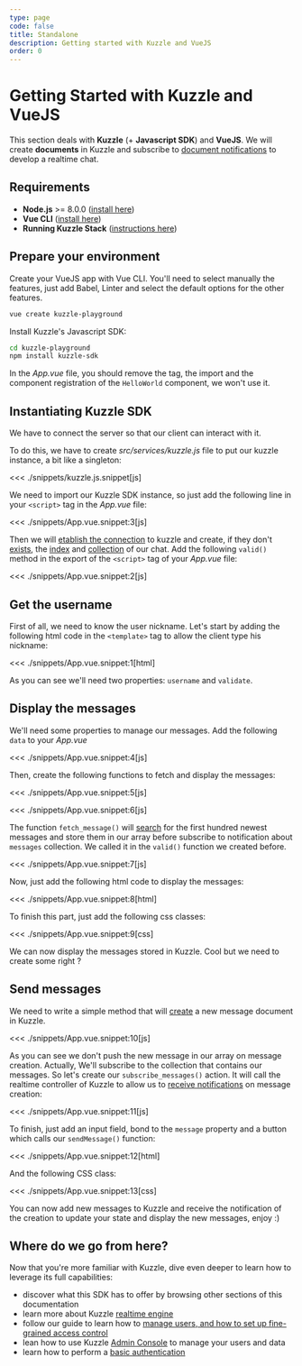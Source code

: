 ```yaml
---
type: page
code: false
title: Standalone
description: Getting started with Kuzzle and VueJS
order: 0
---
```



# Getting Started with Kuzzle and VueJS

This section deals with **Kuzzle** (+ **Javascript SDK**) and **VueJS**. We will create **documents** in Kuzzle and subscribe to [document notifications](/sdk/js/6/essentials/realtime-notifications/#document-messages) to develop a realtime chat.


## Requirements

- **Node.js** >= 8.0.0 ([install here](https://nodejs.org/en/download/))
- **Vue CLI** ([install here](https://cli.vuejs.org/guide/installation.html))
- **Running Kuzzle Stack** ([instructions here](/core/1/guides/getting-started/running-kuzzle/))

## Prepare your environment

Create your VueJS app with Vue CLI. You'll need to select manually the features,
just add Babel, Linter and select the default options for the other features. 
```bash
vue create kuzzle-playground
```

Install Kuzzle's Javascript SDK: 
```bash
cd kuzzle-playground
npm install kuzzle-sdk
```

In the _App.vue_ file, you should remove the tag, the import and the component registration of the `HelloWorld` component, we won't use it.

## Instantiating Kuzzle SDK

We have to connect the server so that our client can interact with it.

To do this, we have to create _src/services/kuzzle.js_ file to put our kuzzle instance, a bit like a singleton:

<<< ./snippets/kuzzle.js.snippet[js]

We need to import our Kuzzle SDK instance, so just add the following line in your `<script>` tag in the _App.vue_ file: 

<<< ./snippets/App.vue.snippet:3[js]

Then we will [etablish the connection](/sdk/js/6/core-classes/kuzzle/connect/) to kuzzle and create, if they don't [exists](sdk/js/6/controllers/index/exists/), the [index](sdk/js/6/controllers/index/create/) and [collection](sdk/js/6/controllers/collection/create/) of our chat. 
Add the following `valid()` method in the export of the `<script>` tag of your _App.vue_ file:

<<< ./snippets/App.vue.snippet:2[js]

## Get the username
First of all, we need to know the user nickname. Let's start by adding the following html code in the `<template>` tag to allow the client type his nickname:

<<< ./snippets/App.vue.snippet:1[html]

As you can see we'll need two properties: `username` and `validate`.


## Display the messages

We'll need some properties to manage our messages. Add the following `data` to your _App.vue_

<<< ./snippets/App.vue.snippet:4[js]

Then, create the following functions to fetch and display the messages: 

<<< ./snippets/App.vue.snippet:5[js]

<<< ./snippets/App.vue.snippet:6[js]

The function `fetch_message()` will [search](/sdk/js/6/controllers/document/search/) for the first hundred newest messages and store them in our array before subscribe to notification about `messages` collection. We called it in the `valid()` function we created before.

<<< ./snippets/App.vue.snippet:7[js]

Now, just add the following html code to display the messages:

<<< ./snippets/App.vue.snippet:8[html]

To finish this part, just add the following css classes:

<<< ./snippets/App.vue.snippet:9[css]

We can now display the messages stored in Kuzzle. Cool but we need to create some right ?

## Send messages

We need to write a simple method that will [create](/sdk/js/6/controllers/document/create/) a new message document in Kuzzle.

<<< ./snippets/App.vue.snippet:10[js]

As you can see we don't push the new message in our array on message creation.
Actually, We'll subscribe to the collection that contains our messages.
So let's create our `subscribe_messages()` action. It will call the realtime controller of Kuzzle to allow us to [receive notifications](/sdk/js/6/controllers/realtime/subscribe/) on message creation:

<<< ./snippets/App.vue.snippet:11[js]

To finish, just add an input field, bond to the `message` property and a button which calls our `sendMessage()` function:

<<< ./snippets/App.vue.snippet:12[html]

And the following CSS class: 

<<< ./snippets/App.vue.snippet:13[css]

You can now add new messages to Kuzzle and receive the notification of the creation to update your state and display the new messages, enjoy :)

## Where do we go from here?

Now that you're more familiar with Kuzzle, dive even deeper to learn how to leverage its full capabilities:

- discover what this SDK has to offer by browsing other sections of this documentation
- learn more about Kuzzle [realtime engine](/core/1/guides/essentials/real-time/)
- follow our guide to learn how to [manage users, and how to set up fine-grained access control](/core/1/guides/essentials/security/)
- lean how to use Kuzzle [Admin Console](/core/1/guides/essentials/admin-console/) to manage your users and data
- learn how to perform a [basic authentication](/sdk/js/6/controllers/auth/login)
